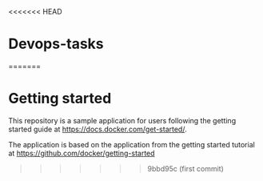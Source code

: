<<<<<<< HEAD
# Devops-tasks
=======
# Getting started

This repository is a sample application for users following the getting started guide at https://docs.docker.com/get-started/.

The application is based on the application from the getting started tutorial at https://github.com/docker/getting-started
>>>>>>> 9bbd95c (first commit)
